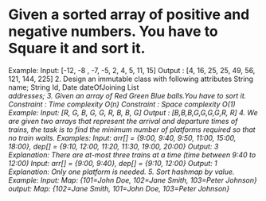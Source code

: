 <h1>Given a sorted array of positive and negative numbers. You have to Square it and sort it. </h1> 
Example: 
Input: [-12, -8 , -7, -5, 2, 4, 5, 11, 15] 
Output : [4, 16, 25, 25, 49, 56, 121, 144, 225] 
2. Design an immutable class with following attributes 
String name; 
String Id, 
Date dateOfJoining 
List<Address> addresses; 
3. Given an array of Red Green Blue balls.You have to sort it. 
Constraint : Time complexity O(n) 
Constraint : Space complexity O(1) 
Example: 
Input: [R, G, B, G, G, R, B, B, G] 
Output : [B,B,B,G,G,G,G,R, R] 
4. We are given two arrays that represent the arrival and departure times of trains, the task is to find the minimum number of platforms required so that no train waits. 
Examples: 
Input: arr[] = {9:00, 9:40, 9:50, 11:00, 15:00, 18:00}, dep[] = {9:10, 12:00, 11:20, 11:30, 19:00, 20:00} 
Output: 3 
Explanation: There are at-most three trains at a time (time between 9:40 to 12:00) 
Input: arr[] = {9:00, 9:40}, dep[] = {9:10, 12:00} 
Output: 1 
Explanation: Only one platform is needed. 
5. Sort hashmap by value. 
Example: 
Input: Map: {101=John Doe, 102=Jane Smith, 103=Peter Johnson} 
output: Map: {102=Jane Smith, 101=John Doe, 103=Peter Johnson}
